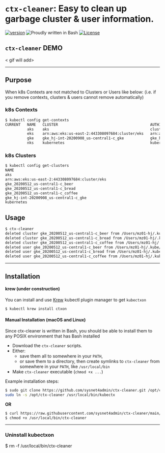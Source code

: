 # `ctx-cleaner`: Easy to clean up garbage cluster & user information.

[![version](https://img.shields.io/badge/version-0.9-yellow.svg)](https://semver.org)
![Proudly written in Bash](https://img.shields.io/badge/written%20in-bash-ff69b4.svg)
[![License](https://img.shields.io/badge/License-Apache%202.0-blue.svg)](https://opensource.org/licenses/Apache-2.0)

## **`ctx-cleaner`** DEMO 
< gif will add>

-----

## Purpose 
When k8s Contexts are not matched to Clusters or Users like below: 
(i.e. if you remove contexts, clusters & users cannot remove automatically)

### k8s Contexts
```bash 
$ kubectl config get-contexts
CURRENT   NAME   CLUSTER                                          AUTHINFO                                         NAMESPACE
          aks    aks                                              clusterUser_res_aks                              default
          eks    arn:aws:eks:us-east-2:443308097684:cluster/eks   arn:aws:eks:us-east-2:443308097684:cluster/eks
          gke    gke_hj-int-20200908_us-central1-c_gke            gke_hj-int-20200908_us-central1-c_gke
          nks    kubernetes                                       kubernetes-admin
```

### k8s Clusters 
```bash 
$ kubectl config get-clusters
NAME
aks
arn:aws:eks:us-east-2:443308097684:cluster/eks
gke_20200512_us-central1-c_beer
gke_20200512_us-central1-c_bread
gke_20200512_us-central1-c_coffee
gke_hj-int-20200908_us-central1-c_gke
kubernetes
```

## Usage

```bash
$ ctx-cleaner 
deleted cluster gke_20200512_us-central1-c_beer from /Users/mz01-hj/.kube/config
deleted cluster gke_20200512_us-central1-c_bread from /Users/mz01-hj/.kube/config
deleted cluster gke_20200512_us-central1-c_coffee from /Users/mz01-hj/.kube/config
deleted user gke_20200512_us-central1-c_beer from /Users/mz01-hj/.kube/config
deleted user gke_20200512_us-central1-c_bread from /Users/mz01-hj/.kube/config
deleted user gke_20200512_us-central1-c_coffee from /Users/mz01-hj/.kube/config
```

-----

## Installation

#### krew (under construction)
You can install and use [Krew](https://github.com/kubernetes-sigs/krew/) kubectl
plugin manager to get `kubectxon` 
```bash
$ kubectl krew install ctxon 
```


#### Manual Installation (macOS and Linux)
Since ctx-cleaner is written in Bash, you should be able to install 
them to any POSIX environment that has Bash installed

- Download the `ctx-cleaner` scripts.
- Either:
  - save them all to somewhere in your `PATH`,
  - or save them to a directory, then create symlinks to `ctx-cleaner` from
    somewhere in your `PATH`, like `/usr/local/bin`
- Make `ctx-cleaner` executable (`chmod +x ...`)

Example installation steps:

```bash
$ sudo git clone https://github.com/sysnet4admin/ctx-cleaner.git /opt/ctx-cleaner
sudo ln -s /opt/ctx-cleaner /usr/local/bin/kubectx
```

**OR**

```bash
$ curl https://raw.githubusercontent.com/sysnet4admin/ctx-cleaner/main/ctx-cleaner -o /usr/local/bin/ctx-cleaner
$ chmod +x /usr/local/bin/ctx-cleaner
```

-----

### Uninstall kubectxon 
$ rm -f /usr/local/bin/ctx-cleaner 
